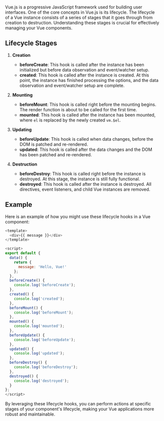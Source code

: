 Vue.js is a progressive JavaScript framework used for building user interfaces. One of the core concepts in Vue.js is its lifecycle. The lifecycle of a Vue instance consists of a series of stages that it goes through from creation to destruction. Understanding these stages is crucial for effectively managing your Vue components.

## Lifecycle Stages

1. **Creation**

   - **beforeCreate**: This hook is called after the instance has been initialized but before data observation and event/watcher setup.
   - **created**: This hook is called after the instance is created. At this point, the instance has finished processing the options, and the data observation and event/watcher setup are complete.

2. **Mounting**

   - **beforeMount**: This hook is called right before the mounting begins. The render function is about to be called for the first time.
   - **mounted**: This hook is called after the instance has been mounted, where `el` is replaced by the newly created `vm.$el`.

3. **Updating**

   - **beforeUpdate**: This hook is called when data changes, before the DOM is patched and re-rendered.
   - **updated**: This hook is called after the data changes and the DOM has been patched and re-rendered.

4. **Destruction**
   - **beforeDestroy**: This hook is called right before the instance is destroyed. At this stage, the instance is still fully functional.
   - **destroyed**: This hook is called after the instance is destroyed. All directives, event listeners, and child Vue instances are removed.

## Example

Here is an example of how you might use these lifecycle hooks in a Vue component:

```javascript
<template>
  <div>{{ message }}</div>
</template>

<script>
export default {
  data() {
    return {
      message: 'Hello, Vue!'
    };
  },
  beforeCreate() {
    console.log('beforeCreate');
  },
  created() {
    console.log('created');
  },
  beforeMount() {
    console.log('beforeMount');
  },
  mounted() {
    console.log('mounted');
  },
  beforeUpdate() {
    console.log('beforeUpdate');
  },
  updated() {
    console.log('updated');
  },
  beforeDestroy() {
    console.log('beforeDestroy');
  },
  destroyed() {
    console.log('destroyed');
  }
};
</script>
```

By leveraging these lifecycle hooks, you can perform actions at specific stages of your component's lifecycle, making your Vue applications more robust and maintainable.

